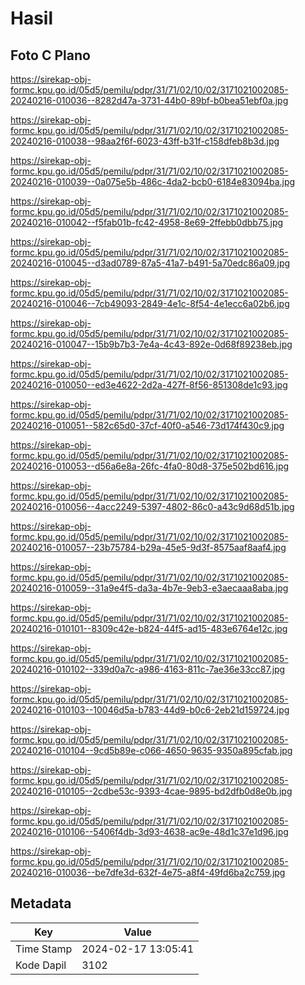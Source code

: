 # Hasil

## Foto C Plano

https://sirekap-obj-formc.kpu.go.id/05d5/pemilu/pdpr/31/71/02/10/02/3171021002085-20240216-010036--8282d47a-3731-44b0-89bf-b0bea51ebf0a.jpg

https://sirekap-obj-formc.kpu.go.id/05d5/pemilu/pdpr/31/71/02/10/02/3171021002085-20240216-010038--98aa2f6f-6023-43ff-b31f-c158dfeb8b3d.jpg

https://sirekap-obj-formc.kpu.go.id/05d5/pemilu/pdpr/31/71/02/10/02/3171021002085-20240216-010039--0a075e5b-486c-4da2-bcb0-6184e83094ba.jpg

https://sirekap-obj-formc.kpu.go.id/05d5/pemilu/pdpr/31/71/02/10/02/3171021002085-20240216-010042--f5fab01b-fc42-4958-8e69-2ffebb0dbb75.jpg

https://sirekap-obj-formc.kpu.go.id/05d5/pemilu/pdpr/31/71/02/10/02/3171021002085-20240216-010045--d3ad0789-87a5-41a7-b491-5a70edc86a09.jpg

https://sirekap-obj-formc.kpu.go.id/05d5/pemilu/pdpr/31/71/02/10/02/3171021002085-20240216-010046--7cb49093-2849-4e1c-8f54-4e1ecc6a02b6.jpg

https://sirekap-obj-formc.kpu.go.id/05d5/pemilu/pdpr/31/71/02/10/02/3171021002085-20240216-010047--15b9b7b3-7e4a-4c43-892e-0d68f89238eb.jpg

https://sirekap-obj-formc.kpu.go.id/05d5/pemilu/pdpr/31/71/02/10/02/3171021002085-20240216-010050--ed3e4622-2d2a-427f-8f56-851308de1c93.jpg

https://sirekap-obj-formc.kpu.go.id/05d5/pemilu/pdpr/31/71/02/10/02/3171021002085-20240216-010051--582c65d0-37cf-40f0-a546-73d174f430c9.jpg

https://sirekap-obj-formc.kpu.go.id/05d5/pemilu/pdpr/31/71/02/10/02/3171021002085-20240216-010053--d56a6e8a-26fc-4fa0-80d8-375e502bd616.jpg

https://sirekap-obj-formc.kpu.go.id/05d5/pemilu/pdpr/31/71/02/10/02/3171021002085-20240216-010056--4acc2249-5397-4802-86c0-a43c9d68d51b.jpg

https://sirekap-obj-formc.kpu.go.id/05d5/pemilu/pdpr/31/71/02/10/02/3171021002085-20240216-010057--23b75784-b29a-45e5-9d3f-8575aaf8aaf4.jpg

https://sirekap-obj-formc.kpu.go.id/05d5/pemilu/pdpr/31/71/02/10/02/3171021002085-20240216-010059--31a9e4f5-da3a-4b7e-9eb3-e3aecaaa8aba.jpg

https://sirekap-obj-formc.kpu.go.id/05d5/pemilu/pdpr/31/71/02/10/02/3171021002085-20240216-010101--8309c42e-b824-44f5-ad15-483e6764e12c.jpg

https://sirekap-obj-formc.kpu.go.id/05d5/pemilu/pdpr/31/71/02/10/02/3171021002085-20240216-010102--339d0a7c-a986-4163-811c-7ae36e33cc87.jpg

https://sirekap-obj-formc.kpu.go.id/05d5/pemilu/pdpr/31/71/02/10/02/3171021002085-20240216-010103--10046d5a-b783-44d9-b0c6-2eb21d159724.jpg

https://sirekap-obj-formc.kpu.go.id/05d5/pemilu/pdpr/31/71/02/10/02/3171021002085-20240216-010104--9cd5b89e-c066-4650-9635-9350a895cfab.jpg

https://sirekap-obj-formc.kpu.go.id/05d5/pemilu/pdpr/31/71/02/10/02/3171021002085-20240216-010105--2cdbe53c-9393-4cae-9895-bd2dfb0d8e0b.jpg

https://sirekap-obj-formc.kpu.go.id/05d5/pemilu/pdpr/31/71/02/10/02/3171021002085-20240216-010106--5406f4db-3d93-4638-ac9e-48d1c37e1d96.jpg

https://sirekap-obj-formc.kpu.go.id/05d5/pemilu/pdpr/31/71/02/10/02/3171021002085-20240216-010036--be7dfe3d-632f-4e75-a8f4-49fd6ba2c759.jpg


## Metadata

| Key        | Value               |
| ---------- | ------------------- |
| Time Stamp | 2024-02-17 13:05:41 |
| Kode Dapil | 3102                |



